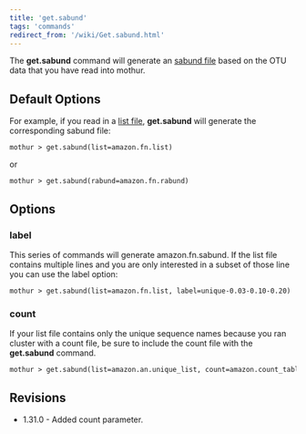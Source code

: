 ```yaml
---
title: 'get.sabund'
tags: 'commands'
redirect_from: '/wiki/Get.sabund.html'
---
```

The **get.sabund** command will generate an [sabund
file](sabund_file) based on the OTU data that you have read
into mothur.

## Default Options

For example, if you read in a [list file](list_file),
**get.sabund** will generate the corresponding
sabund file:

    mothur > get.sabund(list=amazon.fn.list)

or

    mothur > get.sabund(rabund=amazon.fn.rabund)

## Options

### label

This series of commands will generate amazon.fn.sabund. If the list file
contains multiple lines and you are only interested in a subset of those
line you can use the label option:

    mothur > get.sabund(list=amazon.fn.list, label=unique-0.03-0.10-0.20)

### count

If your list file contains only the unique sequence names because you
ran cluster with a count file, be sure to include the count file with
the **get.sabund** command.

    mothur > get.sabund(list=amazon.an.unique_list, count=amazon.count_table)

## Revisions

-   1.31.0 - Added count parameter.


